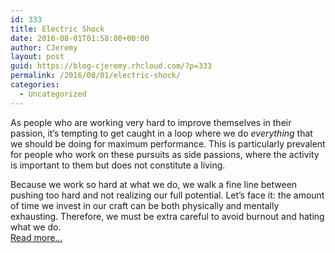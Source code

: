 ```yaml
---
id: 333
title: Electric Shock
date: 2016-08-01T01:58:00+00:00
author: CJeremy
layout: post
guid: https://blog-cjeremy.rhcloud.com/?p=333
permalink: /2016/08/01/electric-shock/
categories:
  - Uncategorized
---
```

As people who are working very hard to improve themselves in their passion, it&#8217;s tempting to get caught in a loop where we do _everything_ that we should be doing for maximum performance. This is particularly prevalent for people who work on these pursuits as side passions, where the activity is important to them but does not constitute a living.

Because we work so hard at what we do, we walk a fine line between pushing too hard and not realizing our full potential. Let&#8217;s face it: the amount of time we invest in our craft can be both physically and mentally exhausting. Therefore, we must be extra careful to avoid burnout and hating what we do. <span class="post-teaser-more">&nbsp;<br /><a href="http://blog-cjeremy.rhcloud.com/2016/08/01/electric-shock/" title="Permanent Link: Electric Shock" rel="bookmark">Read more...</br></span></p>